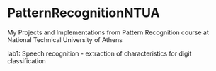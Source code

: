 # PatternRecognitionNTUA
My Projects and Implementations from Pattern Recognition course at National Technical University of Athens

lab1: Speech recognition - extraction of characteristics for digit classification